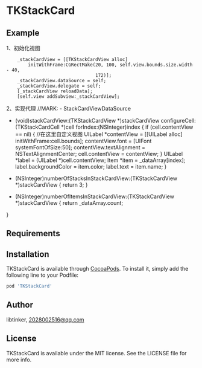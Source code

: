 # TKStackCard



## Example

1、初始化视图
```
    _stackCardView = [[TKStackCardView alloc]
        initWithFrame:CGRectMake(20, 100, self.view.bounds.size.width - 40,
                                 172)];
    _stackCardView.dataSource = self;
    _stackCardView.delegate = self;
    [_stackCardView reloadData];
    [self.view addSubview:_stackCardView];
```
2、实现代理
//MARK: - StackCardViewDataSource

- (void)stackCardView:(TKStackCardView *)stackCardView configureCell:(TKStackCardCell *)cell forIndex:(NSInteger)index {
    if (cell.contentView == nil) {
        //在这里自定义视图
        UILabel *contentView =  [[UILabel alloc] initWithFrame:cell.bounds];
        contentView.font = [UIFont systemFontOfSize:50];
        contentView.textAlignment = NSTextAlignmentCenter;
        cell.contentView = contentView;
    }
    UILabel *label = (UILabel *)cell.contentView;
    Item *item = _dataArray[index];
    label.backgroundColor = item.color;
    label.text = item.name;
}

- (NSInteger)numberOfStacksInStackCardView:(TKStackCardView *)stackCardView {
    return 3;
}

- (NSInteger)numberOfItemsInStackCardView:(TKStackCardView *)stackCardView {
    return _dataArray.count;

}

## Requirements

## Installation

TKStackCard is available through [CocoaPods](https://cocoapods.org). To install
it, simply add the following line to your Podfile:

```ruby
pod 'TKStackCard'
```

## Author

libtinker, 2028002516@qq.com

## License

TKStackCard is available under the MIT license. See the LICENSE file for more info.
